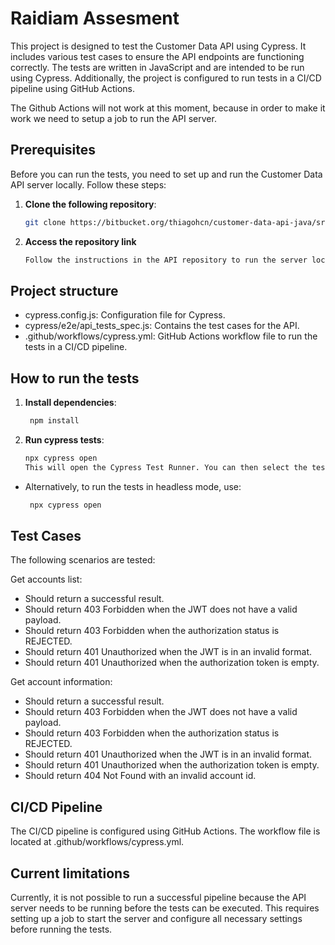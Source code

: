 # Raidiam Assesment

This project is designed to test the Customer Data API using Cypress. It includes various test cases to ensure the API endpoints are functioning correctly. The tests are written in JavaScript and are intended to be run using Cypress. Additionally, the project is configured to run tests in a CI/CD pipeline using GitHub Actions.

The Github Actions will not work at this moment, because in order to make it work we need to setup a job to run the API server.

## Prerequisites

Before you can run the tests, you need to set up and run the Customer Data API server locally. Follow these steps:

1. **Clone the following repository**:
   ```sh
   git clone https://bitbucket.org/thiagohcn/customer-data-api-java/src/master/

   ```
2. **Access the repository link**
   ```sh
   Follow the instructions in the API repository to run the server locally. Ensure the server is running on http://localhost:8080.
   ```

## Project structure

- cypress.config.js: Configuration file for Cypress.
- cypress/e2e/api_tests_spec.js: Contains the test cases for the API.
- .github/workflows/cypress.yml: GitHub Actions workflow file to run the tests in a CI/CD pipeline.

## How to run the tests

1. **Install dependencies**:
   ```sh
    npm install
   ```
2. **Run cypress tests**:
   ```sh
   npx cypress open
   This will open the Cypress Test Runner. You can then select the test file api_tests_spec.js to run the tests.

- Alternatively, to run the tests in headless mode, use:
  ```sh
   npx cypress open
  ```

## Test Cases

The following scenarios are tested:

Get accounts list:

- Should return a successful result.
- Should return 403 Forbidden when the JWT does not have a valid payload.
- Should return 403 Forbidden when the authorization status is REJECTED.
- Should return 401 Unauthorized when the JWT is in an invalid format.
- Should return 401 Unauthorized when the authorization token is empty.

Get account information:

- Should return a successful result.
- Should return 403 Forbidden when the JWT does not have a valid payload.
- Should return 403 Forbidden when the authorization status is REJECTED.
- Should return 401 Unauthorized when the JWT is in an invalid format.
- Should return 401 Unauthorized when the authorization token is empty.
- Should return 404 Not Found with an invalid account id.

## CI/CD Pipeline

The CI/CD pipeline is configured using GitHub Actions. The workflow file is located at .github/workflows/cypress.yml.

## Current limitations

Currently, it is not possible to run a successful pipeline because the API server needs to be running before the tests can be executed. This requires setting up a job to start the server and configure all necessary settings before running the tests.
